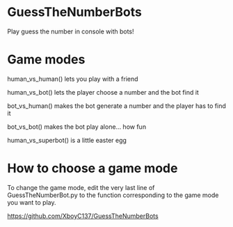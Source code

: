 # GuessTheNumberBots
Play guess the number in console with bots!

# Game modes
human_vs_human() lets you play with a friend

human_vs_bot() lets the player choose a number and the bot find it

bot_vs_human() makes the bot generate a number and the player has to find it

bot_vs_bot() makes the bot play alone... how fun

human_vs_superbot() is a little easter egg

# How to choose a game mode
To change the game mode, edit the very last line of GuessTheNumberBot.py to the function corresponding to the game mode you want to play. 


https://github.com/XboyC137/GuessTheNumberBots
